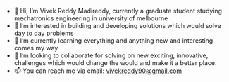 - 👋 Hi, I’m Vivek Reddy Madireddy, currently a graduate student studying mechatronics engineering in university of melbourne
- 👀 I’m interested in building and developing solutions which would solve day to day problems
- 🌱 I’m currently learning everything and anything new and interesting comes my way
- 💞️ I’m looking to collaborate for solving on new exciting, innovative, challenges which would change the would and make it a better place. 
- 📫 You can reach me via email: vivekreddy90@gmail.com
